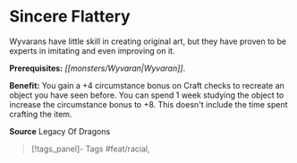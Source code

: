 ﻿---
cssclass: [feats]

---
# Sincere Flattery

Wyvarans have little skill in creating original art, but they have proven to be experts in imitating and even improving on it.

**Prerequisites:** _[[monsters/Wyvaran|Wyvaran]]_.

**Benefit:** You gain a +4 circumstance bonus on Craft checks to recreate an object you have seen before. You can spend 1 week studying the object to increase the circumstance bonus to +8. This doesn't include the time spent crafting the item.

**Source** Legacy Of Dragons
>[!tags_panel]- Tags
> #feat/racial, 